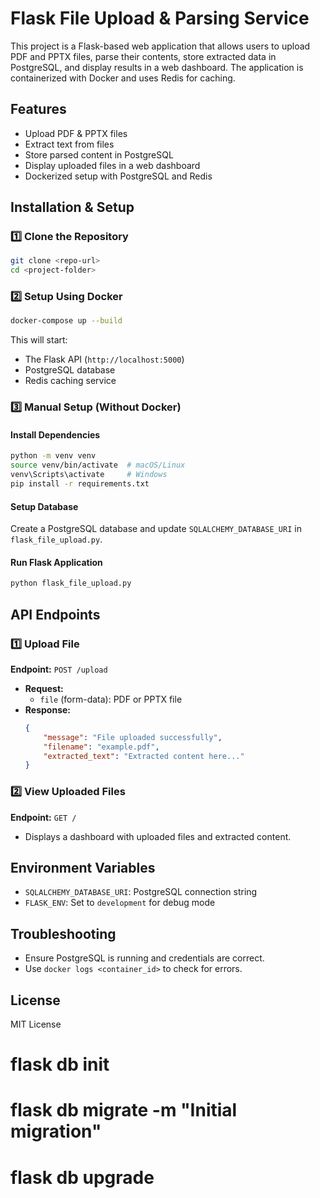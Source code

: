 # Flask File Upload & Parsing Service

This project is a Flask-based web application that allows users to upload PDF and PPTX files, parse their contents, store extracted data in PostgreSQL, and display results in a web dashboard. The application is containerized with Docker and uses Redis for caching.

## Features
- Upload PDF & PPTX files
- Extract text from files
- Store parsed content in PostgreSQL
- Display uploaded files in a web dashboard
- Dockerized setup with PostgreSQL and Redis

## Installation & Setup

### 1️⃣ Clone the Repository
```bash
git clone <repo-url>
cd <project-folder>
```

### 2️⃣ Setup Using Docker
```bash
docker-compose up --build
```
This will start:
- The Flask API (`http://localhost:5000`)
- PostgreSQL database
- Redis caching service

### 3️⃣ Manual Setup (Without Docker)
#### Install Dependencies
```bash
python -m venv venv
source venv/bin/activate  # macOS/Linux
venv\Scripts\activate     # Windows
pip install -r requirements.txt
```
#### Setup Database
Create a PostgreSQL database and update `SQLALCHEMY_DATABASE_URI` in `flask_file_upload.py`.

#### Run Flask Application
```bash
python flask_file_upload.py
```

## API Endpoints

### 1️⃣ Upload File
**Endpoint:** `POST /upload`
- **Request:**
  - `file` (form-data): PDF or PPTX file
- **Response:**
  ```json
  {
      "message": "File uploaded successfully",
      "filename": "example.pdf",
      "extracted_text": "Extracted content here..."
  }
  ```

### 2️⃣ View Uploaded Files
**Endpoint:** `GET /`
- Displays a dashboard with uploaded files and extracted content.

## Environment Variables
- `SQLALCHEMY_DATABASE_URI`: PostgreSQL connection string
- `FLASK_ENV`: Set to `development` for debug mode

## Troubleshooting
- Ensure PostgreSQL is running and credentials are correct.
- Use `docker logs <container_id>` to check for errors.

## License
MIT License


# flask db init
# flask db migrate -m "Initial migration"
# flask db upgrade